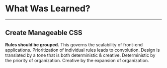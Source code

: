 <h1>What Was Learned?</h1>

---

<h2>
    Create Manageable CSS
</h2>

<p>
    <b>Rules should be grouped.</b> This governs the scalability of front-end applications.
    Prioritization of individual rules leads to convolution. Design is translated by a tone
    that is both deterministic & creative. Deterministic by the priority of organization.
    Creative by the expansion of organization.
</p>